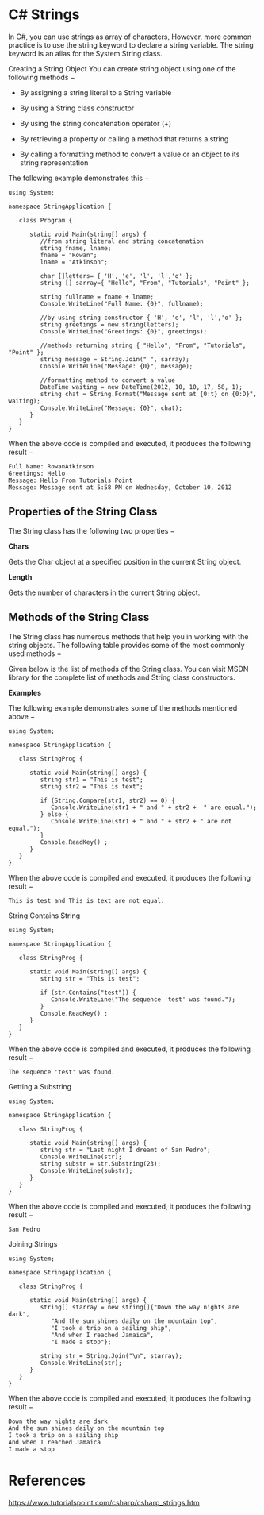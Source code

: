 # C# Strings

In C#, you can use strings as array of characters, However, more common practice is to use the string keyword to declare a string variable. The string keyword is an alias for the System.String class.

Creating a String Object
You can create string object using one of the following methods −

- By assigning a string literal to a String variable

- By using a String class constructor

- By using the string concatenation operator (+)

- By retrieving a property or calling a method that returns a string

- By calling a formatting method to convert a value or an object to its string representation

The following example demonstrates this −
```
using System;

namespace StringApplication {

   class Program {

      static void Main(string[] args) {
         //from string literal and string concatenation
         string fname, lname;
         fname = "Rowan";
         lname = "Atkinson";

         char []letters= { 'H', 'e', 'l', 'l','o' };
         string [] sarray={ "Hello", "From", "Tutorials", "Point" };

         string fullname = fname + lname;
         Console.WriteLine("Full Name: {0}", fullname);

         //by using string constructor { 'H', 'e', 'l', 'l','o' };
         string greetings = new string(letters);
         Console.WriteLine("Greetings: {0}", greetings);

         //methods returning string { "Hello", "From", "Tutorials", "Point" };
         string message = String.Join(" ", sarray);
         Console.WriteLine("Message: {0}", message);

         //formatting method to convert a value
         DateTime waiting = new DateTime(2012, 10, 10, 17, 58, 1);
         string chat = String.Format("Message sent at {0:t} on {0:D}", waiting);
         Console.WriteLine("Message: {0}", chat);
      }
   }
}
```
When the above code is compiled and executed, it produces the following result −
```
Full Name: RowanAtkinson
Greetings: Hello
Message: Hello From Tutorials Point
Message: Message sent at 5:58 PM on Wednesday, October 10, 2012
```

## Properties of the String Class
The String class has the following two properties −

**Chars**

Gets the Char object at a specified position in the current String object.

**Length**

Gets the number of characters in the current String object.

## Methods of the String Class
The String class has numerous methods that help you in working with the string objects. The following table provides some of the most commonly used methods −

Given below is the list of methods of the String class.
You can visit MSDN library for the complete list of methods and String class constructors.

**Examples**

The following example demonstrates some of the methods mentioned above −
```
using System;

namespace StringApplication {

   class StringProg {

      static void Main(string[] args) {
         string str1 = "This is test";
         string str2 = "This is text";

         if (String.Compare(str1, str2) == 0) {
            Console.WriteLine(str1 + " and " + str2 +  " are equal.");
         } else {
            Console.WriteLine(str1 + " and " + str2 + " are not equal.");
         }
         Console.ReadKey() ;
      }
   }
}
```
When the above code is compiled and executed, it produces the following result −
```
This is test and This is text are not equal.
```

String Contains String
```
using System;

namespace StringApplication {

   class StringProg {

      static void Main(string[] args) {
         string str = "This is test";

         if (str.Contains("test")) {
            Console.WriteLine("The sequence 'test' was found.");
         }
         Console.ReadKey() ;
      }
   }
}
```
When the above code is compiled and executed, it produces the following result −
```
The sequence 'test' was found.
```
Getting a Substring
```
using System;

namespace StringApplication {

   class StringProg {

      static void Main(string[] args) {
         string str = "Last night I dreamt of San Pedro";
         Console.WriteLine(str);
         string substr = str.Substring(23);
         Console.WriteLine(substr);
      }
   }
}
```
When the above code is compiled and executed, it produces the following result −
```
San Pedro
```
Joining Strings
```
using System;

namespace StringApplication {

   class StringProg {

      static void Main(string[] args) {
         string[] starray = new string[]{"Down the way nights are dark",
            "And the sun shines daily on the mountain top",
            "I took a trip on a sailing ship",
            "And when I reached Jamaica",
            "I made a stop"};

         string str = String.Join("\n", starray);
         Console.WriteLine(str);
      }
   }
}
```
When the above code is compiled and executed, it produces the following result −
```
Down the way nights are dark
And the sun shines daily on the mountain top
I took a trip on a sailing ship
And when I reached Jamaica
I made a stop
```

# References
https://www.tutorialspoint.com/csharp/csharp_strings.htm

